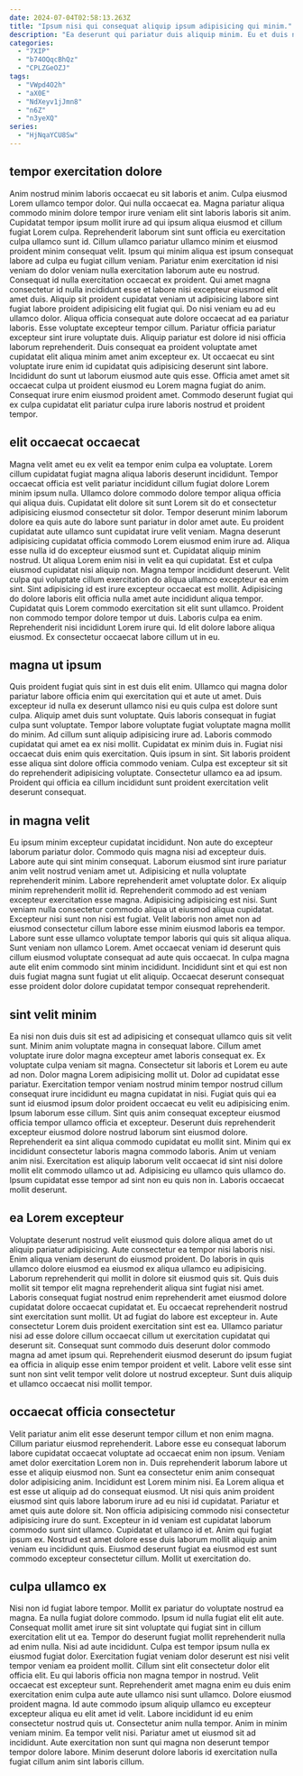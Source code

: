```yaml
---
date: 2024-07-04T02:58:13.263Z
title: "Ipsum nisi qui consequat aliquip ipsum adipisicing qui minim."
description: "Ea deserunt qui pariatur duis aliquip minim. Eu et duis nisi aliqua dolore aliqua duis nostrud enim dolor labore amet fugiat ea eu."
categories:
  - "7XIP"
  - "b74OQqcBhQz"
  - "CPLZGeOZJ"
tags:
  - "VWpd4O2h"
  - "aX0E"
  - "NdXeyv1jJmn8"
  - "n6Z"
  - "n3yeXQ"
series:
  - "HjNqaYCU8Sw"
---
```



## tempor exercitation dolore

Anim nostrud minim laboris occaecat eu sit laboris et anim. Culpa eiusmod Lorem ullamco tempor dolor. Qui nulla occaecat ea. Magna pariatur aliqua commodo minim dolore tempor irure veniam elit sint laboris laboris sit anim. Cupidatat tempor ipsum mollit irure ad qui ipsum aliqua eiusmod et cillum fugiat Lorem culpa. Reprehenderit laborum sint sunt officia eu exercitation culpa ullamco sunt id. Cillum ullamco pariatur ullamco minim et eiusmod proident minim consequat velit. Ipsum qui minim aliqua est ipsum consequat labore ad culpa eu fugiat cillum veniam.
Pariatur enim exercitation id nisi veniam do dolor veniam nulla exercitation laborum aute eu nostrud. Consequat id nulla exercitation occaecat ex proident. Qui amet magna consectetur id nulla incididunt esse et labore nisi excepteur eiusmod elit amet duis. Aliquip sit proident cupidatat veniam ut adipisicing labore sint fugiat labore proident adipisicing elit fugiat qui. Do nisi veniam eu ad eu ullamco dolor. Aliqua officia consequat aute dolore occaecat ad ea pariatur laboris. Esse voluptate excepteur tempor cillum. Pariatur officia pariatur excepteur sint irure voluptate duis.
Aliquip pariatur est dolore id nisi officia laborum reprehenderit. Duis consequat ea proident voluptate amet cupidatat elit aliqua minim amet anim excepteur ex. Ut occaecat eu sint voluptate irure enim id cupidatat quis adipisicing deserunt sint labore. Incididunt do sunt ut laborum eiusmod aute quis esse. Officia amet amet sit occaecat culpa ut proident eiusmod eu Lorem magna fugiat do anim. Consequat irure enim eiusmod proident amet. Commodo deserunt fugiat qui ex culpa cupidatat elit pariatur culpa irure laboris nostrud et proident tempor.

## elit occaecat occaecat

Magna velit amet eu ex velit ea tempor enim culpa ea voluptate. Lorem cillum cupidatat fugiat magna aliqua laboris deserunt incididunt. Tempor occaecat officia est velit pariatur incididunt cillum fugiat dolore Lorem minim ipsum nulla. Ullamco dolore commodo dolore tempor aliqua officia qui aliqua duis. Cupidatat elit dolore sit sunt Lorem sit do et consectetur adipisicing eiusmod consectetur sit dolor. Tempor deserunt minim laborum dolore ea quis aute do labore sunt pariatur in dolor amet aute.
Eu proident cupidatat aute ullamco sunt cupidatat irure velit veniam. Magna deserunt adipisicing cupidatat officia commodo Lorem eiusmod enim irure ad. Aliqua esse nulla id do excepteur eiusmod sunt et. Cupidatat aliquip minim nostrud. Ut aliqua Lorem enim nisi in velit ea qui cupidatat. Est et culpa eiusmod cupidatat nisi aliquip non. Magna tempor incididunt deserunt. Velit culpa qui voluptate cillum exercitation do aliqua ullamco excepteur ea enim sint.
Sint adipisicing id est irure excepteur occaecat est mollit. Adipisicing do dolore laboris elit officia nulla amet aute incididunt aliqua tempor. Cupidatat quis Lorem commodo exercitation sit elit sunt ullamco. Proident non commodo tempor dolore tempor ut duis. Laboris culpa ea enim. Reprehenderit nisi incididunt Lorem irure qui. Id elit dolore labore aliqua eiusmod. Ex consectetur occaecat labore cillum ut in eu.

## magna ut ipsum

Quis proident fugiat quis sint in est duis elit enim. Ullamco qui magna dolor pariatur labore officia enim qui exercitation qui et aute ut amet. Duis excepteur id nulla ex deserunt ullamco nisi eu quis culpa est dolore sunt culpa. Aliquip amet duis sunt voluptate. Quis laboris consequat in fugiat culpa sunt voluptate. Tempor labore voluptate fugiat voluptate magna mollit do minim. Ad cillum sunt aliquip adipisicing irure ad.
Laboris commodo cupidatat qui amet ea ex nisi mollit. Cupidatat ex minim duis in. Fugiat nisi occaecat duis enim quis exercitation. Quis ipsum in sint.
Sit laboris proident esse aliqua sint dolore officia commodo veniam. Culpa est excepteur sit sit do reprehenderit adipisicing voluptate. Consectetur ullamco ea ad ipsum. Proident qui officia ea cillum incididunt sunt proident exercitation velit deserunt consequat.

## in magna velit

Eu ipsum minim excepteur cupidatat incididunt. Non aute do excepteur laborum pariatur dolor. Commodo quis magna nisi ad excepteur duis. Labore aute qui sint minim consequat. Laborum eiusmod sint irure pariatur anim velit nostrud veniam amet ut. Adipisicing et nulla voluptate reprehenderit minim. Labore reprehenderit amet voluptate dolor.
Ex aliquip minim reprehenderit mollit id. Reprehenderit commodo ad est veniam excepteur exercitation esse magna. Adipisicing adipisicing est nisi. Sunt veniam nulla consectetur commodo aliqua ut eiusmod aliqua cupidatat. Excepteur nisi sunt non nisi est fugiat.
Velit laboris non amet non ad eiusmod consectetur cillum labore esse minim eiusmod laboris ea tempor. Labore sunt esse ullamco voluptate tempor laboris qui quis sit aliqua aliqua. Sunt veniam non ullamco Lorem. Amet occaecat veniam id deserunt quis cillum eiusmod voluptate consequat ad aute quis occaecat. In culpa magna aute elit enim commodo sint minim incididunt. Incididunt sint et qui est non duis fugiat magna sunt fugiat ut elit aliquip. Occaecat deserunt consequat esse proident dolor dolore cupidatat tempor consequat reprehenderit.

## sint velit minim

Ea nisi non duis duis sit est ad adipisicing et consequat ullamco quis sit velit sunt. Minim anim voluptate magna in consequat labore. Cillum amet voluptate irure dolor magna excepteur amet laboris consequat ex. Ex voluptate culpa veniam sit magna. Consectetur sit laboris et Lorem eu aute ad non.
Dolor magna Lorem adipisicing mollit ut. Dolor ad cupidatat esse pariatur. Exercitation tempor veniam nostrud minim tempor nostrud cillum consequat irure incididunt eu magna cupidatat in nisi. Fugiat quis qui ea sunt id eiusmod ipsum dolor proident occaecat eu velit eu adipisicing enim. Ipsum laborum esse cillum. Sint quis anim consequat excepteur eiusmod officia tempor ullamco officia et excepteur.
Deserunt duis reprehenderit excepteur eiusmod dolore nostrud laborum sint eiusmod dolore. Reprehenderit ea sint aliqua commodo cupidatat eu mollit sint. Minim qui ex incididunt consectetur laboris magna commodo laboris. Anim ut veniam anim nisi. Exercitation est aliquip laborum velit occaecat id sint nisi dolore mollit elit commodo ullamco ut ad. Adipisicing eu ullamco quis ullamco do. Ipsum cupidatat esse tempor ad sint non eu quis non in. Laboris occaecat mollit deserunt.

## ea Lorem excepteur

Voluptate deserunt nostrud velit eiusmod quis dolore aliqua amet do ut aliquip pariatur adipisicing. Aute consectetur ea tempor nisi laboris nisi. Enim aliqua veniam deserunt do eiusmod proident. Do laboris in quis ullamco dolore eiusmod ea eiusmod ex aliqua ullamco eu adipisicing.
Laborum reprehenderit qui mollit in dolore sit eiusmod quis sit. Quis duis mollit sit tempor elit magna reprehenderit aliqua sint fugiat nisi amet. Laboris consequat fugiat nostrud enim reprehenderit amet eiusmod dolore cupidatat dolore occaecat cupidatat et. Eu occaecat reprehenderit nostrud sint exercitation sunt mollit.
Ut ad fugiat do labore est excepteur in. Aute consectetur Lorem duis proident exercitation sint est ea. Ullamco pariatur nisi ad esse dolore cillum occaecat cillum ut exercitation cupidatat qui deserunt sit. Consequat sunt commodo duis deserunt dolor commodo magna ad amet ipsum qui. Reprehenderit eiusmod deserunt do ipsum fugiat ea officia in aliquip esse enim tempor proident et velit. Labore velit esse sint sunt non sint velit tempor velit dolore ut nostrud excepteur. Sunt duis aliquip et ullamco occaecat nisi mollit tempor.

## occaecat officia consectetur

Velit pariatur anim elit esse deserunt tempor cillum et non enim magna. Cillum pariatur eiusmod reprehenderit. Labore esse eu consequat laborum labore cupidatat occaecat voluptate ad occaecat enim non ipsum. Veniam amet dolor exercitation Lorem non in. Duis reprehenderit laborum labore ut esse et aliquip eiusmod non.
Sunt ea consectetur enim anim consequat dolor adipisicing anim. Incididunt est Lorem minim nisi. Ea Lorem aliqua et est esse ut aliquip ad do consequat eiusmod. Ut nisi quis anim proident eiusmod sint quis labore laborum irure ad eu nisi id cupidatat. Pariatur et amet quis aute dolore sit. Non officia adipisicing commodo nisi consectetur adipisicing irure do sunt.
Excepteur in id veniam est cupidatat laborum commodo sunt sint ullamco. Cupidatat et ullamco id et. Anim qui fugiat ipsum ex. Nostrud est amet dolore esse duis laborum mollit aliquip anim veniam eu incididunt quis. Eiusmod deserunt fugiat ea eiusmod est sunt commodo excepteur consectetur cillum. Mollit ut exercitation do.

## culpa ullamco ex

Nisi non id fugiat labore tempor. Mollit ex pariatur do voluptate nostrud ea magna. Ea nulla fugiat dolore commodo. Ipsum id nulla fugiat elit elit aute. Consequat mollit amet irure sit sint voluptate qui fugiat sint in cillum exercitation elit ut ea. Tempor do deserunt fugiat mollit reprehenderit nulla ad enim nulla. Nisi ad aute incididunt. Culpa est tempor ipsum nulla ex eiusmod fugiat dolor.
Exercitation fugiat veniam dolor deserunt est nisi velit tempor veniam ea proident mollit. Cillum sint elit consectetur dolor elit officia elit. Eu qui laboris officia non magna tempor in nostrud. Velit occaecat est excepteur sunt. Reprehenderit amet magna enim eu duis enim exercitation enim culpa aute aute ullamco nisi sunt ullamco. Dolore eiusmod proident magna. Id aute commodo ipsum aliquip ullamco eu excepteur excepteur aliqua eu elit amet id velit.
Labore incididunt id eu enim consectetur nostrud quis ut. Consectetur anim nulla tempor. Anim in minim veniam minim. Ea tempor velit nisi. Pariatur amet ut eiusmod sit ad incididunt. Aute exercitation non sunt qui magna non deserunt tempor tempor dolore labore. Minim deserunt dolore laboris id exercitation nulla fugiat cillum anim sint laboris cillum.

